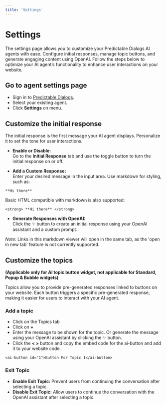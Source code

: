 ```yaml
---
title: 'Settings'
---
```


# Settings
The settings page allows you to customize your Predictable Dialogs AI agents with ease. Configure initial responses, manage topic buttons, and generate engaging content using OpenAI. Follow the steps below to optimize your AI agent’s functionality to enhance user interactions on your website.

## Go to agent settings page
- Sign in to [Predictable Dialogs](https://predictabledialogs.com/sign-in). 
- Select your existing agent. 
- Click **Settings** on menu.

## Customize the initial response
The initial response is the first message your AI agent displays. Personalize it to set the tone for user interactions.

- **Enable or Disable:**  
  Go to the **Initial Response** tab and use the toggle button to turn the initial response on or off.

- **Add a Custom Response:**  
  Enter your desired message in the input area. Use markdown for styling, such as:

```
**Hi there**
```
Basic HTML compatible with markdown is also supported:

```
<strong> **Hi there** </strong>
```

- **Generate Responses with OpenAI:**  
Click the ✨ button to create an initial response using your OpenAI assistant and a custom prompt.

*Note:* Links in this markdown viewer will open in the same tab, as the 'open in new tab' feature is not currently supported.


## Customize the topics 
__(Applicable only for AI topic button widget, not applicable for Standard, Popup & Bubble widgets)__

Topics allow you to provide pre-generated responses linked to buttons on your website. Each button triggers a specific pre-generated response, making it easier for users to interact with your AI agent.

### Add a topic
- Click on the Topics tab
- Click on **+**
- Enter the message to be shown for the topic. Or generate the message using your OpenAI assistant by clicking the ✨ button.
- Click the **< >** button and copy the embed code for the ai-button and add it to your website code.
```
<ai-button id="1">Button For Topic 1</ai-button>
``` 

### Exit Topic
  - **Enable Exit Topic:** Prevent users from continuing the conversation after selecting a topic.
  - **Disable Exit Topic:** Allow users to continue the conversation with the OpenAI assistant after selecting a topic.